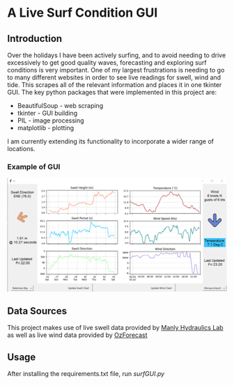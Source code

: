 # A Live Surf Condition GUI
## Introduction
Over the holidays I have been actively surfing, and to avoid needing to drive excessively to get good quality waves, forecasting and exploring surf conditions is very important.
One of my largest frustrations is needing to go to many different websites in order to see live readings for swell, wind and tide. This scrapes all of the relevant information and places it in one tkinter GUI. The key python packages that were implemented in this project are:
 - BeautifulSoup - web scraping
 - tkinter - GUI building
 - PIL - image processing
 - matplotlib - plotting

I am currently extending its functionality to incorporate a wider range of locations.

### Example of GUI
![alt text](https://github.com/joshuamills98/LiveSurfGUI/blob/master/images/GUIscreenshot.png?raw=true)


## Data Sources
This project makes use of live swell data provided by [Manly Hydraulics Lab](https://mhl.nsw.gov.au/) as well as live wind data provided by [OzForecast](ozforecast.com.au)
## Usage
After installing the requirements.txt file, run *surfGUI.py*
